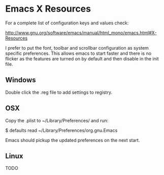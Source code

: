# Emacs X Resources

For a complete list of configuration keys and values check:

http://www.gnu.org/software/emacs/manual/html_mono/emacs.html#X-Resources

I prefer to put the font, toolbar and scrollbar configuration as system specific preferences. This allows emacs to start faster and there is no flicker as the features are turned on by default and then disable in the init file.

## Windows

Double click the .reg file to add settings to registry.

## OSX

Copy the .plist to ~/Library/Preferences/ and run:

  $ defaults read ~/Library/Preferences/org.gnu.Emacs

Emacs should pickup the updated preferences on the next start.

## Linux

TODO
